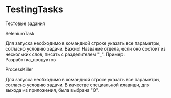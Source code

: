 # TestingTasks
Тестовые задания

SeleniumTask

Для запуска необходимо в командной строке указать все параметры, согласно условию задачи. Важно! Название отдела, если оно состоит из нескольких слов, писать с разделителем  "_".
Пример: Разработка_продуктов


ProcessKiller

Для запуска необходимо в командной строке указать все параметры, согласно условию задачи. В качестве специальной клавиши, для выхода из приложения, была выбрана "Q".
